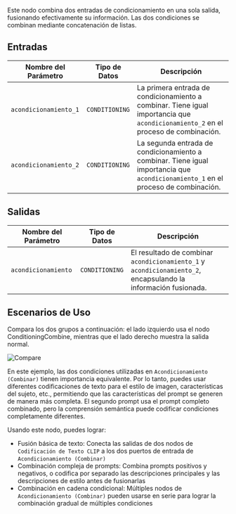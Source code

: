 Este nodo combina dos entradas de condicionamiento en una sola salida, fusionando efectivamente su información. Las dos condiciones se combinan mediante concatenación de listas.

## Entradas

| Nombre del Parámetro | Tipo de Datos      | Descripción |
|----------------------|--------------------|-------------|
| `acondicionamiento_1` | `CONDITIONING`     | La primera entrada de condicionamiento a combinar. Tiene igual importancia que `acondicionamiento_2` en el proceso de combinación. |
| `acondicionamiento_2` | `CONDITIONING`     | La segunda entrada de condicionamiento a combinar. Tiene igual importancia que `acondicionamiento_1` en el proceso de combinación. |

## Salidas

| Nombre del Parámetro | Tipo de Datos      | Descripción |
|----------------------|--------------------|-------------|
| `acondicionamiento`   | `CONDITIONING`     | El resultado de combinar `acondicionamiento_1` y `acondicionamiento_2`, encapsulando la información fusionada. |

## Escenarios de Uso

Compara los dos grupos a continuación: el lado izquierdo usa el nodo ConditioningCombine, mientras que el lado derecho muestra la salida normal.

![Compare](./asset/compare.jpg)

En este ejemplo, las dos condiciones utilizadas en `Acondicionamiento (Combinar)` tienen importancia equivalente. Por lo tanto, puedes usar diferentes codificaciones de texto para el estilo de imagen, características del sujeto, etc., permitiendo que las características del prompt se generen de manera más completa. El segundo prompt usa el prompt completo combinado, pero la comprensión semántica puede codificar condiciones completamente diferentes.

Usando este nodo, puedes lograr:

- Fusión básica de texto: Conecta las salidas de dos nodos de `Codificación de Texto CLIP` a los dos puertos de entrada de `Acondicionamiento (Combinar)`
- Combinación compleja de prompts: Combina prompts positivos y negativos, o codifica por separado las descripciones principales y las descripciones de estilo antes de fusionarlas
- Combinación en cadena condicional: Múltiples nodos de `Acondicionamiento (Combinar)` pueden usarse en serie para lograr la combinación gradual de múltiples condiciones
